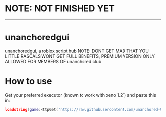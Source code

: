 # NOTE: NOT FINISHED YET
------------------------------------------------------
# unanchoredgui
unanchoredgui, a roblox script hub
NOTE: DONT GET MAD THAT YOU LITTLE RASCALS WONT GET FULL BENEFITS, PREMIUM VERSION ONLY ALLOWED FOR MEMBERS OF unanchored club

# How to use
Get your preferred executor (known to work with xeno 1.21) and paste this in:

```lua
loadstring(game:HttpGet("https://raw.githubusercontent.com/unanchored-99/unanchoredgui/main/unanchoredgui.txt"))()
